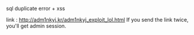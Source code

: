 sql duplicate error + xss

link : http://adm1nkyj.kr/adm1nkyj_exploit_lol.html
If you send the link twice, you'll get admin session.